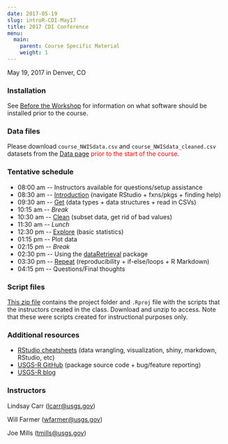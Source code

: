 ```yaml
---
date: 2017-05-19
slug: introR-CDI-May17
title: 2017 CDI Conference
menu:
  main:
    parent: Course Specific Material
    weight: 1
---
```

May 19, 2017 in Denver, CO

### Installation

See [Before the Workshop](/intro-curriculum/Before) for information on what software should be installed prior to the course.

### Data files

Please download `course_NWISdata.csv` and `course_NWISdata_cleaned.csv` datasets from the [Data page](/intro-curriculum/data/) <span style="color:red">prior to the start of the course</span>.

### Tentative schedule

-   08:00 am -- Instructors available for questions/setup assistance
-   08:30 am -- [Introduction](/intro-curriculum/Introduction) (navigate RStudio + fxns/pkgs + finding help)
-   09:30 am -- [Get](/intro-curriculum/Get) (data types + data structures + read in CSVs)
-   10:15 am -- *Break*
-   10:30 am -- [Clean](/intro-curriculum/Clean) (subset data, get rid of bad values)
-   11:30 am -- *Lunch*
-   12:30 pm -- [Explore](/intro-curriculum/Explore) (basic statistics)
-   01:15 pm -- Plot data
-   02:15 pm -- *Break*
-   02:30 pm -- Using the [dataRetrieval](https://owi.usgs.gov/R/dataRetrieval.html) package
-   03:30 pm -- [Repeat](/intro-curriculum/Reproduce/) (reproducibility + if-else/loops + R Markdown)
-   04:15 pm -- Questions/Final thoughts

### Script files

[This zip file](https://drive.google.com/file/d/0B54YFPSk4XN8NlVZcUdzRHJDa0U) contains the project folder and `.Rproj` file with the scripts that the instructors created in the class. Download and unzip to access. Note that these were scripts created for instructional purposes only.

### Additional resources

-   [RStudio cheatsheets](https://www.rstudio.com/resources/cheatsheets/) (data wrangling, visualization, shiny, markdown, RStudio, etc)
-   [USGS-R GitHub](https://github.com/USGS-R) (package source code + bug/feature reporting)
-   [USGS-R blog](https://owi.usgs.gov/blog/tags/r)

### Instructors

Lindsay Carr (<lcarr@usgs.gov>)

Will Farmer (<wfarmer@usgs.gov>)

Joe Mills (<tmills@usgs.gov>)
